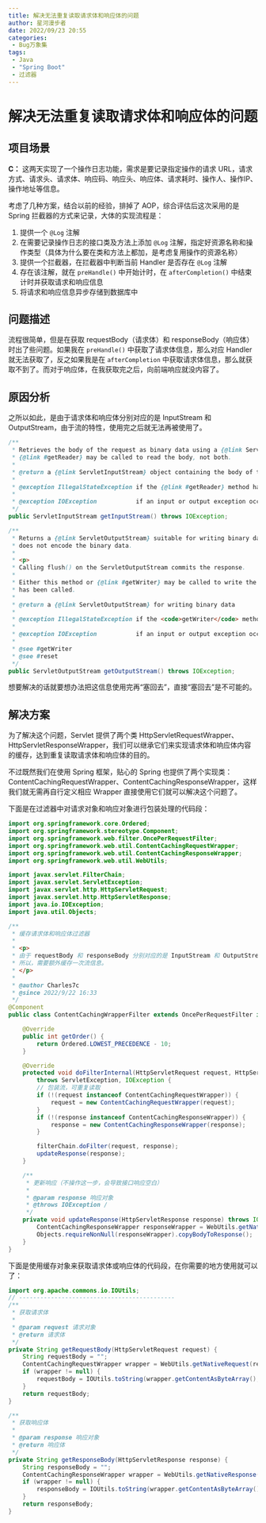 ```yaml
---
title: 解决无法重复读取请求体和响应体的问题
author: 星河漫步者
date: 2022/09/23 20:55
categories:
 - Bug万象集
tags:
 - Java
 - "Spring Boot"
 - 过滤器
---
```


# 解决无法重复读取请求体和响应体的问题

## 项目场景

**C：** 这两天实现了一个操作日志功能，需求是要记录指定操作的请求 URL，请求方式、请求头、请求体、响应码、响应头、响应体、请求耗时、操作人、操作IP、操作地址等信息。

考虑了几种方案，结合以前的经验，排掉了 AOP，综合评估后这次采用的是 Spring 拦截器的方式来记录，大体的实现流程是：

1. 提供一个 `@Log` 注解
2. 在需要记录操作日志的接口类及方法上添加 `@Log` 注解，指定好资源名称和操作类型（具体为什么要在类和方法上都加，是考虑复用操作的资源名称）
3. 提供一个拦截器，在拦截器中判断当前 Handler 是否存在 `@Log` 注解
4. 存在该注解，就在 `preHandle()` 中开始计时，在 `afterCompletion()` 中结束计时并获取请求和响应信息
5. 将请求和响应信息异步存储到数据库中


## 问题描述

流程很简单，但是在获取 requestBody（请求体）和 responseBody（响应体）时出了些问题。如果我在 `preHandle()` 中获取了请求体信息，那么对应 Handler 就无法获取了，反之如果我是在 `afterCompletion` 中获取请求体信息，那么就获取不到了。而对于响应体，在我获取完之后，向前端响应就没内容了。

## 原因分析
之所以如此，是由于请求体和响应体分别对应的是 InputStream 和 OutputStream，由于流的特性，使用完之后就无法再被使用了。

```java
/**
 * Retrieves the body of the request as binary data using a {@link ServletInputStream}. Either this method or
 * {@link #getReader} may be called to read the body, not both.
 *
 * @return a {@link ServletInputStream} object containing the body of the request
 *
 * @exception IllegalStateException if the {@link #getReader} method has already been called for this request
 *
 * @exception IOException           if an input or output exception occurred
 */
public ServletInputStream getInputStream() throws IOException;
```

```java
/**
 * Returns a {@link ServletOutputStream} suitable for writing binary data in the response. The servlet container
 * does not encode the binary data.
 *
 * <p>
 * Calling flush() on the ServletOutputStream commits the response.
 *
 * Either this method or {@link #getWriter} may be called to write the body, not both, except when {@link #reset}
 * has been called.
 *
 * @return a {@link ServletOutputStream} for writing binary data
 *
 * @exception IllegalStateException if the <code>getWriter</code> method has been called on this response
 *
 * @exception IOException           if an input or output exception occurred
 *
 * @see #getWriter
 * @see #reset
 */
public ServletOutputStream getOutputStream() throws IOException;
```

想要解决的话就要想办法把这信息使用完再“塞回去”，直接“塞回去”是不可能的。


## 解决方案

为了解决这个问题，Servlet 提供了两个类 HttpServletRequestWrapper、HttpServletResponseWrapper，我们可以继承它们来实现请求体和响应体内容的缓存，达到重复读取请求体和响应体的目的。

不过既然我们在使用 Spring 框架，贴心的 Spring 也提供了两个实现类：ContentCachingRequestWrapper、ContentCachingResponseWrapper，这样我们就无需再自行定义相应 Wrapper 直接使用它们就可以解决这个问题了。

下面是在过滤器中对请求对象和响应对象进行包装处理的代码段：


```java
import org.springframework.core.Ordered;
import org.springframework.stereotype.Component;
import org.springframework.web.filter.OncePerRequestFilter;
import org.springframework.web.util.ContentCachingRequestWrapper;
import org.springframework.web.util.ContentCachingResponseWrapper;
import org.springframework.web.util.WebUtils;

import javax.servlet.FilterChain;
import javax.servlet.ServletException;
import javax.servlet.http.HttpServletRequest;
import javax.servlet.http.HttpServletResponse;
import java.io.IOException;
import java.util.Objects;

/**
 * 缓存请求体和响应体过滤器
 *
 * <p>
 * 由于 requestBody 和 responseBody 分别对应的是 InputStream 和 OutputStream，由于流的特性，读取完之后就无法再被使用了。
 * 所以，需要额外缓存一次流信息。
 * </p>
 *
 * @author Charles7c
 * @since 2022/9/22 16:33
 */
@Component
public class ContentCachingWrapperFilter extends OncePerRequestFilter implements Ordered {

    @Override
    public int getOrder() {
        return Ordered.LOWEST_PRECEDENCE - 10;
    }

    @Override
    protected void doFilterInternal(HttpServletRequest request, HttpServletResponse response, FilterChain filterChain)
        throws ServletException, IOException {
        // 包装流，可重复读取
        if (!(request instanceof ContentCachingRequestWrapper)) {
            request = new ContentCachingRequestWrapper(request);
        }
        if (!(response instanceof ContentCachingResponseWrapper)) {
            response = new ContentCachingResponseWrapper(response);
        }

        filterChain.doFilter(request, response);
        updateResponse(response);
    }

    /**
     * 更新响应（不操作这一步，会导致接口响应空白）
     *
     * @param response 响应对象
     * @throws IOException /
     */
    private void updateResponse(HttpServletResponse response) throws IOException {
        ContentCachingResponseWrapper responseWrapper = WebUtils.getNativeResponse(response, ContentCachingResponseWrapper.class);
        Objects.requireNonNull(responseWrapper).copyBodyToResponse();
    }
}

```

下面是使用缓存对象来获取请求体或响应体的代码段，在你需要的地方使用就可以了：

```java
import org.apache.commons.io.IOUtils;
// --------------------------------------------
/**
 * 获取请求体
 *
 * @param request 请求对象
 * @return 请求体
 */
private String getRequestBody(HttpServletRequest request) {
    String requestBody = "";
    ContentCachingRequestWrapper wrapper = WebUtils.getNativeRequest(request, ContentCachingRequestWrapper.class);
    if (wrapper != null) {
        requestBody = IOUtils.toString(wrapper.getContentAsByteArray(), StandardCharsets.UTF_8.toString());
    }
    return requestBody;
}

/**
 * 获取响应体
 *
 * @param response 响应对象
 * @return 响应体
 */
private String getResponseBody(HttpServletResponse response) {
    String responseBody = "";
    ContentCachingResponseWrapper wrapper = WebUtils.getNativeResponse(response, ContentCachingResponseWrapper.class);
    if (wrapper != null) {
        responseBody = IOUtils.toString(wrapper.getContentAsByteArray(), StandardCharsets.UTF_8.toString());
    }
    return responseBody;
}
```

